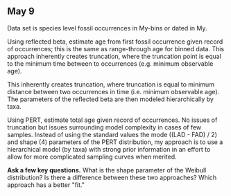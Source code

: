 May 9
-----

Data set is species level fossil occurrences in My-bins or dated in My.

Using reflected beta, estimate age from first fossil occurrence given record of occurrences; this is the same as range-through age for binned data. This approach inherently creates truncation, where the truncation point is equal to the minimum time between to occurrences (e.g. minimum observable age).

This inherently creates truncation, where truncation is equal to minimum distance between two occurrences in time (i.e. minimum observable age). The parameters of the reflected beta are then modeled hierarchically by taxa.

Using PERT, estimate total age given record of occurrences. No issues of truncation but issues surrounding model complexity in cases of few samples. Instead of using the standard values the mode ((LAD - FAD) / 2) and shape (4) parameters of the PERT distribution, my approach is to use a hierarchical model (by taxa) with strong prior information in an effort to allow for more complicated sampling curves when merited.

**Ask a few key questions.** What is the shape parameter of the Weibull distribution? Is there a difference between these two approaches? Which approach has a better "fit."
